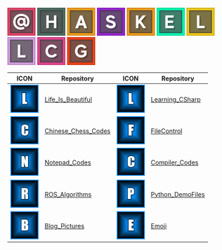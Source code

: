 ![@](https://github.com/haskellcg/Blog_Pictures/blob/master/ICONS/OIK_4/OIK_4%20(1742).jpg)
![H](https://github.com/haskellcg/Blog_Pictures/blob/master/ICONS/OIK_4/OIK_4%20(1).jpg)
![A](https://github.com/haskellcg/Blog_Pictures/blob/master/ICONS/OIK_4/OIK_4%20(269).jpg)
![S](https://github.com/haskellcg/Blog_Pictures/blob/master/ICONS/OIK_4/OIK_4%20(300).jpg)
![K](https://github.com/haskellcg/Blog_Pictures/blob/master/ICONS/OIK_4/OIK_4%20(143).jpg)
![E](https://github.com/haskellcg/Blog_Pictures/blob/master/ICONS/OIK_4/OIK_4%20(449).jpg)
![L](https://github.com/haskellcg/Blog_Pictures/blob/master/ICONS/OIK_4/OIK_4%20(256).jpg)
![L](https://github.com/haskellcg/Blog_Pictures/blob/master/ICONS/OIK_4/OIK_4%20(379).jpg)
![C](https://github.com/haskellcg/Blog_Pictures/blob/master/ICONS/OIK_4/OIK_4%20(120).jpg)
![G](https://github.com/haskellcg/Blog_Pictures/blob/master/ICONS/OIK_4/OIK_4%20(277).jpg)

|ICON|Repository|ICON|Repository|
|----|----------|----|----------|
|![L](https://github.com/haskellcg/Blog_Pictures/blob/master/ICONS/OIK_5/OIK_5%20(67).jpg)|[Life_Is_Beautiful](https://github.com/haskellcg/Life_Is_Beautiful)|![L](https://github.com/haskellcg/Blog_Pictures/blob/master/ICONS/OIK_5/OIK_5%20(67).jpg)|[Learning_CSharp](https://github.com/haskellcg/Learning_CSharp)
|![C](https://github.com/haskellcg/Blog_Pictures/blob/master/ICONS/OIK_5/OIK_5%20(66).jpg)|[Chinese_Chess_Codes](https://github.com/haskellcg/Chinese_Chess_Codes)|![F](https://github.com/haskellcg/Blog_Pictures/blob/master/ICONS/OIK_5/OIK_5%20(2).jpg)|[FileControl](https://github.com/haskellcg/FileControl)
|![N](https://github.com/haskellcg/Blog_Pictures/blob/master/ICONS/OIK_5/OIK_5%20(5).jpg)|[Notepad_Codes](https://github.com/haskellcg/Notepad_Codes)|![C](https://github.com/haskellcg/Blog_Pictures/blob/master/ICONS/OIK_5/OIK_5%20(66).jpg)|[Compiler_Codes](https://github.com/haskellcg/Compiler_Codes)
|![R](https://github.com/haskellcg/Blog_Pictures/blob/master/ICONS/OIK_5/OIK_5%20(52).jpg)| [ROS_Algorithms](https://github.com/haskellcg/ROS_Algorithms)|![P](https://github.com/haskellcg/Blog_Pictures/blob/master/ICONS/OIK_5/OIK_5%20(24).jpg)|[Python_DemoFiles](https://github.com/haskellcg/Python_DemoFiles)|
|![B](https://github.com/haskellcg/Blog_Pictures/blob/master/ICONS/OIK_5/OIK_5%20(30).jpg)| [Blog_Pictures](https://github.com/haskellcg/Blog_Pictures)|![E](https://github.com/haskellcg/Blog_Pictures/blob/master/ICONS/OIK_5/OIK_5%20(10).jpg)|[Emoji](https://www.webfx.com/tools/emoji-cheat-sheet/)|

<!--
|Social|Link|
|------|----|
|![Steam](https://github.com/haskellcg/Blog_Pictures/blob/master/ICONS/ZUP_ZERO_2/ZUP_ZERO_2%20(295).jpg)|[Steam](https://steamcommunity.com/id/haskellcg)|
|![Twitter](https://github.com/haskellcg/Blog_Pictures/blob/master/ICONS/ZUP_9/ZUP_9%20(350).jpg)|[Twitter](https://twitter.com/haskellcali)|
-->
